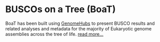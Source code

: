 <!--
Content to display above the search box on the landing page
-->

# BUSCOs on a Tree (BoaT)

BoaT has been built using [GenomeHubs](https://github.com/genomehubs/genomehubs) to present BUSCO results and related analyses and metadata for the majority of Eukaryotic genome assemblies across the tree of life. [read more...](/about)
